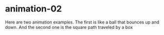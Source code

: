 # animation-02

Here are two animation examples.
The first is like a ball that bounces up and down.
And the second one is the square path traveled by a box
